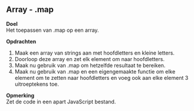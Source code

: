## Array - .map
**Doel**  
Het toepassen van .map op een array.

**Opdrachten**
1. Maak een array van strings aan met hoofdletters en kleine letters.
2. Doorloop deze array en zet elk element om naar hoofdletters. 
3. Maak nu gebruik van .map om hetzelfde resultaat te bereiken.
4. Maak nu gebruik van .map en een eigengemaakte functie om elke          element om te zetten naar hoofdletters en voeg ook aan elke element    3 uitroeptekens toe.

**Opmerking**  
Zet de code in een apart JavaScript bestand.